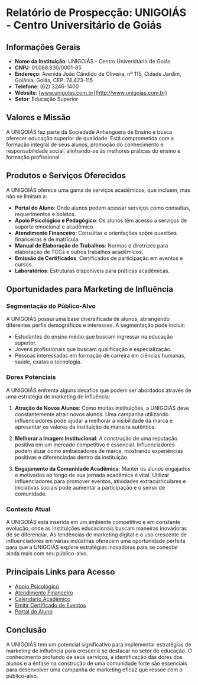 # Relatório de Prospecção: UNIGOIÁS - Centro Universitário de Goiás

## Informações Gerais

- **Nome da Instituição**: UNIGOIÁS - Centro Universitário de Goiás
- **CNPJ**: 01.088.830/0001-85
- **Endereço**: Avenida João Cândido de Oliveira, nº 115, Cidade Jardim, Goiânia, Goiás, CEP: 74.423-115
- **Telefone**: (62) 3246-1400
- **Website**: [www.unigoias.com.br](http://www.unigoias.com.br)
- **Setor**: Educação Superior

## Valores e Missão

A UNIGOIÁS faz parte da Sociedade Anhanguera de Ensino e busca oferecer educação superior de qualidade. Está comprometida com a formação integral de seus alunos, promoção do conhecimento e responsabilidade social, alinhando-se às melhores práticas do ensino e formação profissional.

## Produtos e Serviços Oferecidos

A UNIGOIÁS oferece uma gama de serviços acadêmicos, que incluem, mas não se limitam a:

- **Portal do Aluno**: Onde alunos podem acessar serviços como consultas, requerimentos e boletos.
- **Apoio Psicológico e Pedagógico**: Os alunos têm acesso a serviços de suporte emocional e acadêmico.
- **Atendimento Financeiro**: Consultas e orientações sobre questões financeiras e de matrícula.
- **Manual de Elaboração de Trabalhos**: Normas e diretrizes para elaboração de TCCs e outros trabalhos acadêmicos.
- **Emissão de Certificados**: Certificados de participação em eventos e cursos.
- **Laboratórios**: Estruturas disponíveis para práticas acadêmicas.

## Oportunidades para Marketing de Influência

### Segmentação do Público-Alvo
A UNIGOIÁS possui uma base diversificada de alunos, abrangendo diferentes perfis demográficos e interesses. A segmentação pode incluir:

- Estudantes do ensino médio que buscam ingressar na educação superior.
- Jovens profissionais que buscam qualificação e especialização.
- Pessoas interessadas em formação de carreira em ciências humanas, saúde, exatas e tecnologia.

### Dores Potenciais
A UNIGOIÁS enfrenta alguns desafios que podem ser abordados através de uma estratégia de marketing de influência:

1. **Atração de Novos Alunos**: Como muitas instituições, a UNIGOIÁS deve constantemente atrair novos alunos. Uma campanha utilizando influenciadores pode ajudar a melhorar a visibilidade da marca e apresentar os valores da instituição de maneira autêntica.
  
2. **Melhorar a Imagem Institucional**: A construção de uma reputação positiva em um mercado competitivo é essencial. Influenciadores podem atuar como embaixadores de marca, mostrando experiências positivas e diferenciadas dentro da instituição.

3. **Engajamento da Comunidade Acadêmica**: Manter os alunos engajados e motivados ao longo de sua jornada acadêmica é vital. Utilizar influenciadores para promover eventos, atividades extracurriculares e iniciativas sociais pode aumentar a participação e o senso de comunidade.

### Contexto Atual
A UNIGOIÁS está inserida em um ambiente competitivo e em constante evolução, onde as instituições educacionais buscam maneiras inovadoras de se diferenciar. As tendências de marketing digital e o uso crescente de influenciadores em várias indústrias oferecem uma oportunidade perfeita para que a UNIGOIÁS explore estratégias inovadoras para se conectar ainda mais com seu público-alvo.

## Principais Links para Acesso

- [Apoio Psicológico](https://unigoias.com.br/atendimento-psicologico-e-pedagogico/)
- [Atendimento Financeiro](https://unigoias.com.br/atendimento-financeiro/)
- [Calendário Acadêmico](https://unigoias.com.br/calendario)
- [Emitir Certificado de Eventos](https://unigoias.com.br/certificados/)
- [Portal do Aluno](http://unigoias.com.br)

## Conclusão

A UNIGOIÁS tem um potencial significativo para implementar estratégias de marketing de influência para crescer e se destacar no setor de educação. O conhecimento profundo de seus serviços, a identificação das dores dos alunos e a ênfase na construção de uma comunidade forte são essenciais para desenvolver uma campanha de marketing eficaz que ressoe com o público-alvo.